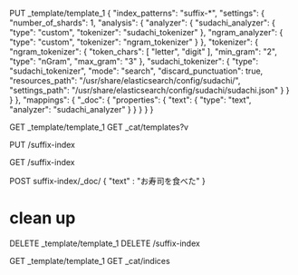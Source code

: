 PUT _template/template_1
{
  "index_patterns": "suffix-*",
  "settings": {
    "number_of_shards": 1,
    "analysis": {
      "analyzer": {
        "sudachi_analyzer": {
          "type": "custom",
          "tokenizer": "sudachi_tokenizer"
        },
        "ngram_analyzer": {
          "type": "custom",
          "tokenizer": "ngram_tokenizer"
        }
      },
      "tokenizer": {
        "ngram_tokenizer": {
          "token_chars": [
            "letter",
            "digit"
          ],
          "min_gram": "2",
          "type": "nGram",
          "max_gram": "3"
        },
        "sudachi_tokenizer": {
          "type": "sudachi_tokenizer",
          "mode": "search",
          "discard_punctuation": true,
          "resources_path": "/usr/share/elasticsearch/config/sudachi/",
          "settings_path": "/usr/share/elasticsearch/config/sudachi/sudachi.json"
        }
      }
    }
  },
  "mappings": {
    "_doc": {
      "properties": {
        "text": {
          "type": "text",
          "analyzer": "sudachi_analyzer"
        }
      }
    }
  }
}

GET _template/template_1
GET _cat/templates?v

PUT /suffix-index

GET /suffix-index

POST suffix-index/_doc/
{
    "text" : "お寿司を食べた"
}

# clean up

DELETE _template/template_1
DELETE /suffix-index

GET _template/template_1
GET _cat/indices
